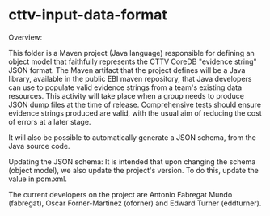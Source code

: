 cttv-input-data-format
======================

Overview:

This folder is a Maven project (Java language) responsible for defining an object model that faithfully represents the CTTV CoreDB "evidence string" JSON format. The Maven artifact that the project defines will be a Java library, available in the public EBI maven repository, that Java developers can use to populate valid evidence strings from a team's existing data resources. This activity will take place when a group needs to produce JSON dump files at the time of release. Comprehensive tests should ensure evidence strings produced are valid, with the usual aim of reducing the cost of errors at a later stage.

It will also be possible to automatically generate a JSON schema, from the Java source code.

Updating the JSON schema:
It is intended that upon changing the schema (object model), we also update the project's version. To do this, update the <version/> value in pom.xml.

The current developers on the project are Antonio Fabregat Mundo (fabregat), Oscar Forner-Martinez (oforner) and Edward Turner (eddturner).



